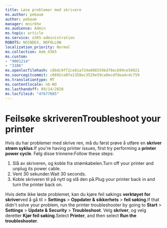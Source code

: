 ```yaml
---
title: Løse problemer med skrivere
ms.author: pebaum
author: pebaum
manager: mnirkhe
ms.audience: Admin
ms.topic: article
ms.service: o365-administration
ROBOTS: NOINDEX, NOFOLLOW
localization_priority: Normal
ms.collection: Adm_O365
ms.custom:
- "9001214"
- "3186"
ms.openlocfilehash: c8bdc9ff2ce61af24e886559bd78ecb99ce56921
ms.sourcegitcommit: c6692ce0fa1358ec3529e59ca0ecdfdea4cdc759
ms.translationtype: MT
ms.contentlocale: nb-NO
ms.lasthandoff: 09/14/2020
ms.locfileid: "47677685"
---
```

# <a name="troubleshoot-your-printer"></a><span data-ttu-id="54678-102">Feilsøke skriveren</span><span class="sxs-lookup"><span data-stu-id="54678-102">Troubleshoot your printer</span></span>

<span data-ttu-id="54678-103">Hvis du har problemer med skrive ren, må du først prøve å utføre en **skriver strøm syklus**.</span><span class="sxs-lookup"><span data-stu-id="54678-103">If you're having printer issues, first try performing a **printer power cycle**.</span></span> <span data-ttu-id="54678-104">Følg disse trinnene:</span><span class="sxs-lookup"><span data-stu-id="54678-104">Follow these steps:</span></span>

1. <span data-ttu-id="54678-105">Slå av skriveren, og koble fra strømkabelen.</span><span class="sxs-lookup"><span data-stu-id="54678-105">Turn off your printer and unplug its power cable.</span></span>
2. <span data-ttu-id="54678-106">Vent 30 sekunder.</span><span class="sxs-lookup"><span data-stu-id="54678-106">Wait 30 seconds.</span></span>
3. <span data-ttu-id="54678-107">Koble skriveren til på nytt og slå den på.</span><span class="sxs-lookup"><span data-stu-id="54678-107">Plug your printer back in and turn the printer back on.</span></span>

<span data-ttu-id="54678-108">Hvis dette ikke løste problemet, kan du kjøre feil søkings **verktøyet for skriver**ved å gå til  >  **Settings**  >  **Oppdater & sikkerhets**  >  **feil søking**.</span><span class="sxs-lookup"><span data-stu-id="54678-108">If that didn't solve your problem, run the printer troubleshooter by going to **Start** > **Settings** > **Update & Security** > **Troubleshoot**.</span></span> <span data-ttu-id="54678-109">Velg **skriver**, og velg deretter **Kjør feil søking**.</span><span class="sxs-lookup"><span data-stu-id="54678-109">Select **Printer**, and then select **Run the troubleshooter**.</span></span>